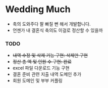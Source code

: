 # Wedding Much
- 축의 도와주다 팔 빠질 뻔 해서 개발합니다.
- 언젠가 내 결혼식 축의도 이걸로 정산할 수 있을까

### TODO
- ~~내역 수정 및 삭제 기능 구현: 삭제만 구현~~
- ~~정산 총 액 및 인원 수 구현: 완료~~
- excel 파일 다운로드 기능 구현
- 결혼 준비 관련 지출 내역 도메인 추가
- 회원 도메인 및 부부 커플링
